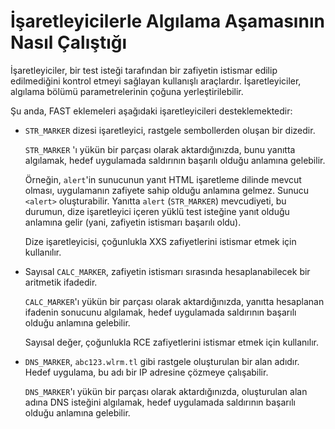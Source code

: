 # İşaretleyicilerle Algılama Aşamasının Nasıl Çalıştığı
İşaretleyiciler, bir test isteği tarafından bir zafiyetin istismar edilip edilmediğini kontrol etmeyi sağlayan kullanışlı araçlardır. İşaretleyiciler, algılama bölümü parametrelerinin çoğuna yerleştirilebilir.

Şu anda, FAST eklemeleri aşağıdaki işaretleyicileri desteklemektedir:
* `STR_MARKER` dizesi işaretleyici, rastgele sembollerden oluşan bir dizedir.

    `STR_MARKER` 'ı yükün bir parçası olarak aktardığınızda, bunu yanıtta algılamak, hedef uygulamada saldırının başarılı olduğu anlamına gelebilir.

    Örneğin, `alert`'in sunucunun yanıt HTML işaretleme dilinde mevcut olması, uygulamanın zafiyete sahip olduğu anlamına gelmez. Sunucu `<alert>` oluşturabilir. Yanıtta `alert` (`STR_MARKER`) mevcudiyeti, bu durumun, dize işaretleyici içeren yüklü test isteğine yanıt olduğu anlamına gelir (yani, zafiyetin istismarı başarılı oldu).

    Dize işaretleyicisi, çoğunlukla XXS zafiyetlerini istismar etmek için kullanılır.

* Sayısal `CALC_MARKER`, zafiyetin istismarı sırasında hesaplanabilecek bir aritmetik ifadedir.

    `CALC_MARKER`'ı yükün bir parçası olarak aktardığınızda, yanıtta hesaplanan ifadenin sonucunu algılamak, hedef uygulamada saldırının başarılı olduğu anlamına gelebilir.

    Sayısal değer, çoğunlukla RCE zafiyetlerini istismar etmek için kullanılır.

* `DNS_MARKER`, `abc123.wlrm.tl` gibi rastgele oluşturulan bir alan adıdır. Hedef uygulama, bu adı bir IP adresine çözmeye çalışabilir.

    `DNS_MARKER`'ı yükün bir parçası olarak aktardığınızda, oluşturulan alan adına DNS isteğini algılamak, hedef uygulamada saldırının başarılı olduğu anlamına gelebilir.
